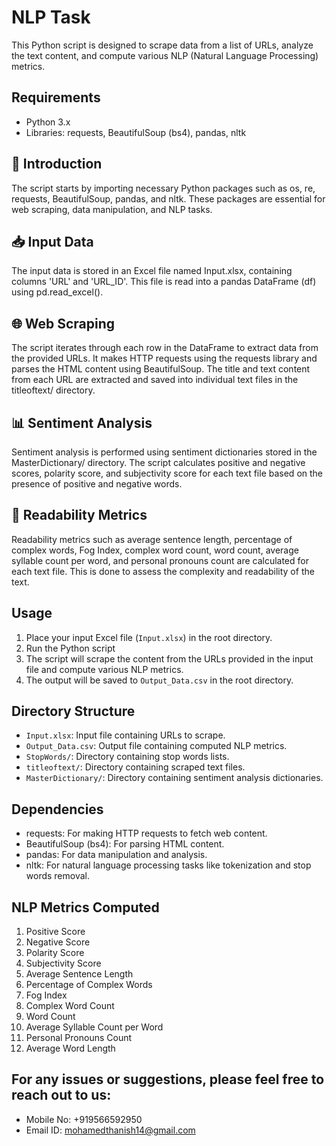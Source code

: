 # NLP Task

This Python script is designed to scrape data from a list of URLs, analyze the text content, and compute various NLP (Natural Language Processing) metrics.

## Requirements
- Python 3.x
- Libraries: requests, BeautifulSoup (bs4), pandas, nltk

## 📝 Introduction
The script starts by importing necessary Python packages such as os, re, requests, BeautifulSoup, pandas, and nltk. These packages are essential for web scraping, data manipulation, and NLP tasks.

 ## 📥 Input Data
The input data is stored in an Excel file named Input.xlsx, containing columns 'URL' and 'URL_ID'. This file is read into a pandas DataFrame (df) using pd.read_excel().

## 🌐 Web Scraping
The script iterates through each row in the DataFrame to extract data from the provided URLs. It makes HTTP requests using the requests library and parses the HTML content using BeautifulSoup. The title and text content from each URL are extracted and saved into individual text files in the titleoftext/ directory.

## 📊 Sentiment Analysis
Sentiment analysis is performed using sentiment dictionaries stored in the MasterDictionary/ directory. The script calculates positive and negative scores, polarity score, and subjectivity score for each text file based on the presence of positive and negative words.

## 📏 Readability Metrics
Readability metrics such as average sentence length, percentage of complex words, Fog Index, complex word count, word count, average syllable count per word, and personal pronouns count are calculated for each text file. This is done to assess the complexity and readability of the text.

## Usage
1. Place your input Excel file (`Input.xlsx`) in the root directory.
2. Run the Python script
3. The script will scrape the content from the URLs provided in the input file and compute various NLP metrics.
4. The output will be saved to `Output_Data.csv` in the root directory.

## Directory Structure
- `Input.xlsx`: Input file containing URLs to scrape.
- `Output_Data.csv`: Output file containing computed NLP metrics.
- `StopWords/`: Directory containing stop words lists.
- `titleoftext/`: Directory containing scraped text files.
- `MasterDictionary/`: Directory containing sentiment analysis dictionaries.

## Dependencies
- requests: For making HTTP requests to fetch web content.
- BeautifulSoup (bs4): For parsing HTML content.
- pandas: For data manipulation and analysis.
- nltk: For natural language processing tasks like tokenization and stop words removal.

## NLP Metrics Computed
1. Positive Score
2. Negative Score
3. Polarity Score
4. Subjectivity Score
5. Average Sentence Length
6. Percentage of Complex Words
7. Fog Index
8. Complex Word Count
9. Word Count
10. Average Syllable Count per Word
11. Personal Pronouns Count
12. Average Word Length

## For any issues or suggestions, please feel free to reach out to us:

- Mobile No: +919566592950
- Email ID: mohamedthanish14@gmail.com 
